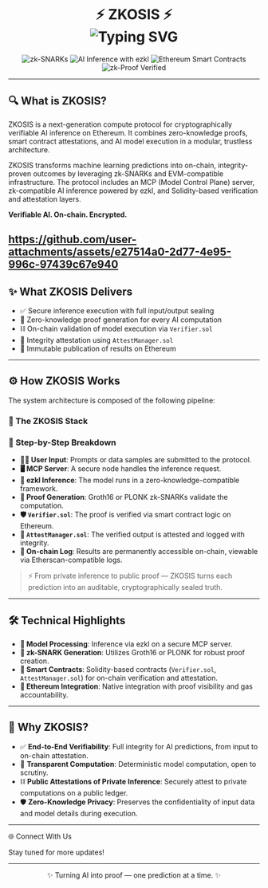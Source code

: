 <h1 align="center">
  ⚡ ZKOSIS ⚡
  <br/>
  <img src="https://readme-typing-svg.demolab.com?font=Fira+Code&size=22&duration=3000&pause=800&color=36BCF7&center=true&vCenter=true&width=600&lines=Zero-Knowledge+AI+Attestation+for+Ethereum;Verifiable+AI+Inference%2C+On-Chain" alt="Typing SVG" />
</h1>

<p align="center">
  <img src="https://img.shields.io/badge/zk-SNARKs-purple?style=flat-square&logo=ethereum&logoColor=white" alt="zk-SNARKs" />
  <img src="https://img.shields.io/badge/AI%20Inference-ezkl-blue?style=flat-square" alt="AI Inference with ezkl" />
  <img src="https://img.shields.io/badge/Smart%20Contracts-Ethereum-black?style=flat-square&logo=solidity" alt="Ethereum Smart Contracts" />
  <img src="https://img.shields.io/badge/zk-Proof%20Verified-green?style=flat-square" alt="zk-Proof Verified" />
</p>

---

## 🔍 What is ZKOSIS?

ZKOSIS is a next-generation compute protocol for cryptographically verifiable AI inference on Ethereum. It combines zero-knowledge proofs, smart contract attestations, and AI model execution in a modular, trustless architecture.

ZKOSIS transforms machine learning predictions into on-chain, integrity-proven outcomes by leveraging zk-SNARKs and EVM-compatible infrastructure. The protocol includes an MCP (Model Control Plane) server, zk-compatible AI inference powered by ezkl, and Solidity-based verification and attestation layers.

**Verifiable AI. On-chain. Encrypted.**

https://github.com/user-attachments/assets/e27514a0-2d77-4e95-996c-97439c67e940
---


## ✨ What ZKOSIS Delivers

- ✅ Secure inference execution with full input/output sealing
- 🔐 Zero-knowledge proof generation for every AI computation
- ⛓️ On-chain validation of model execution via `Verifier.sol`
- 📜 Integrity attestation using `AttestManager.sol`
- 🧾 Immutable publication of results on Ethereum

---

## ⚙️ How ZKOSIS Works

The system architecture is composed of the following pipeline:

### 🧬 The ZKOSIS Stack




### 🔁 Step-by-Step Breakdown

- **🧑‍💻 User Input**: Prompts or data samples are submitted to the protocol.
- **🖥️ MCP Server**: A secure node handles the inference request.
- **🧠 ezkl Inference**: The model runs in a zero-knowledge-compatible framework.
- **🧪 Proof Generation**: Groth16 or PLONK zk-SNARKs validate the computation.
- **🛡️ `Verifier.sol`**: The proof is verified via smart contract logic on Ethereum.
- **📜 `AttestManager.sol`**: The verified output is attested and logged with integrity.
- **🧾 On-chain Log**: Results are permanently accessible on-chain, viewable via Etherscan-compatible logs.

> ⚡ From private inference to public proof — ZKOSIS turns each prediction into an auditable, cryptographically sealed truth.

---

## 🛠️ Technical Highlights

- **🧠 Model Processing**: Inference via ezkl on a secure MCP server.
- **🔐 zk-SNARK Generation**: Utilizes Groth16 or PLONK for robust proof creation.
- **📜 Smart Contracts**: Solidity-based contracts (`Verifier.sol`, `AttestManager.sol`) for on-chain verification and attestation.
- **🔗 Ethereum Integration**: Native integration with proof visibility and gas accountability.

---

## 🚀 Why ZKOSIS?

- ✅ **End-to-End Verifiability**: Full integrity for AI predictions, from input to on-chain attestation.
- 🔎 **Transparent Computation**: Deterministic model computation, open to scrutiny.
- ⛓️ **Public Attestations of Private Inference**: Securely attest to private computations on a public ledger.
- 🛡️ **Zero-Knowledge Privacy**: Preserves the confidentiality of input data and model details during execution.

---

🌐 Connect With Us
<!-- Add links to your project's website, social media, Discord, etc. -->
<!-- Example:
- **Project Website**
- **Twitter**
- **Discord**
- **GitHub Discussions**
-->
Stay tuned for more updates!

---

<p align="center">
  ✨ Turning AI into proof — one prediction at a time. ✨
</p>
